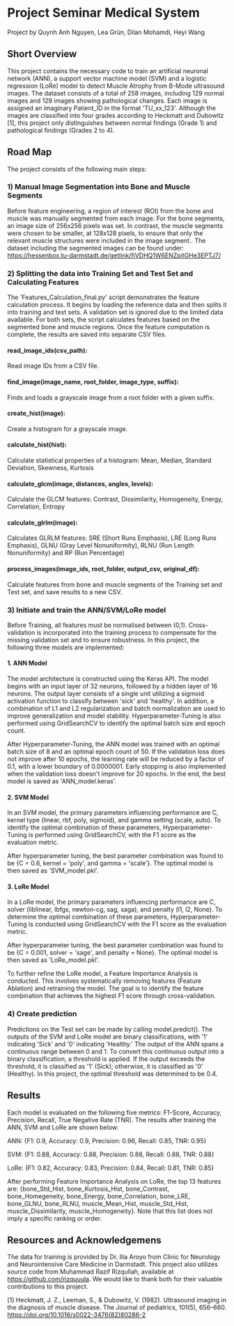 # Project Seminar Medical System
Project by Quynh Anh Nguyen, Lea Grün, Dilan Mohamdi, Heyi Wang

## Short Overview
This project contains the necessary code to train an artificial neuronal network (ANN), a support vector machine model (SVM) and a logistic regression (LoRe) model to detect Muscle Atrophy from B-Mode ultrasound images. The dataset consists of a total of 258 images, including 129 normal images and 129 images showing pathological changes. Each image is assigned an imaginary Patient_ID in the format 'TU_xx_123'. Although the images are classified into four grades according to Heckmatt and Dubowitz [1], this project only distinguishes between normal findings (Grade 1) and pathological findings (Grades 2 to 4).

## Road Map
The project consists of the following main steps:

### 1) Manual Image Segmentation into Bone and Muscle Segments
Before feature engineering, a region of interest (ROI) from the bone and muscle was manually segmented from each image. For the bone segments, an image size of 256x256 pixels was set. In contrast, the muscle segments were chosen to be smaller, at 128x128 pixels, to ensure that only the relevant muscle structures were included in the image segment.. The dataset including the segmented images can be found under: https://hessenbox.tu-darmstadt.de/getlink/fiVDHQ1W6ENZpitGHe3EPTJ7/

### 2) Splitting the data into Training Set and Test Set and Calculating Features
The 'Features_Calculation_final.py' script demonstrates the feature calculation process. It begins by loading the reference data and then splits it into training and test sets. A validation set is ignored due to the limited data available. For both sets, the script calculates features based on the segmented bone and muscle regions. Once the feature computation is complete, the results are saved into separate CSV files. 
#### read_image_ids(csv_path): 
Read image IDs from a CSV file.
#### find_image(image_name, root_folder, image_type, suffix): 
Finds and loads a grayscale image from a root folder with a given suffix.
#### create_hist(image): 
Create a histogram for a grayscale image.
#### calculate_hist(hist): 
Calculate statistical properties of a histogram: Mean, Median, Standard Deviation, Skewness, Kurtosis
#### calculate_glcm(image, distances, angles, levels): 
Calculate the GLCM features: Contrast, Dissimilarity, Homogeneity, Energy, Correlation, Entropy
#### calculate_glrlm(image): 
Calculates GLRLM features: SRE (Short Runs Emphasis), LRE (Long Runs Emphasis), GLNU (Gray Level Nonuniformity), RLNU (Run Length Nonuniformity) and RP (Run Percentage)
#### process_images(image_ids, root_folder, output_csv, original_df): 
Calculate features from bone and muscle segments of the Training set and Test set, and save results to a new CSV.

### 3) Initiate and train the ANN/SVM/LoRe model
Before Training, all features must be normalised between (0,1). Cross-validation is incorporated into the training process to compensate for the missing validation set and to ensure robustness. In this project, the following three models are implemented:

#### 1. ANN Model
The model architecture is constructed using the Keras API. The model begins with an input layer of 32 neurons, followed by a hidden layer of 16 neurons. The output layer consists of a single unit utilizing a sigmoid activation function to classify between 'sick' and 'healthy'. In addition, a combination of L1 and L2 regularization and batch normalization are used to improve generalization and model stability. Hyperparameter-Tuning is also performed using GridSearchCV to identify the optimal batch size and epoch count.

After Hyperparameter-Tuning, the ANN model was trained with an optimal batch size of 8 and an optimal epoch count of 50. If the validation loss does not improve after 10 epochs, the learning rate will be reduced by a factor of 0.1, with a lower boundary of 0.0000001. Early stopping is also implemented when the validation loss doesn't improve for 20 epochs. In the end, the best model is saved as 'ANN_model.keras'.

#### 2. SVM Model
In an SVM model, the primary parameters influencing performance are C, kernel type (linear, rbf, poly, sigmoid), and gamma setting (scale, auto). To identify the optimal combination of these parameters, Hyperparameter-Tuning is performed using GridSearchCV, with the F1 score as the evaluation metric.

After hyperparameter tuning, the best parameter combination was found to be {C = 0.6, kernel = 'poly', and gamma = 'scale'}. The optimal model is then saved as 'SVM_model.pkl'.

#### 3. LoRe Model
In a LoRe model, the primary parameters influencing performance are C, solver (liblinear, lbfgs, newton-cg, sag, saga), and penalty (l1, l2, None). To determine the optimal combination of these parameters, Hyperparameter-Tuning is conducted using GridSearchCV with the F1 score as the evaluation metric.

After hyperparameter tuning, the best parameter combination was found to be {C = 0.001, solver = 'sage', and penalty = None}. The optimal model is then saved as 'LoRe_model.pkl'.

To further refine the LoRe model, a Feature Importance Analysis is conducted. This involves systematically removing features (Feature Ablation) and retraining the model. The goal is to identify the feature combination that achieves the highest F1 score through cross-validation.

### 4) Create prediction
Predictions on the Test set can be made by calling model.predict(). The outputs of the SVM and LoRe model are binary classifications, with '1' indicating 'Sick' and '0' indicating 'Healthy.' The output of the ANN spans a continuous range between 0 and 1. To convert this continuous output into a binary classification, a threshold is applied. If the output exceeds the threshold, it is classified as '1' (Sick); otherwise, it is classified as '0' (Healthy). In this project, the optimal threshold was determined to be 0.4.

## Results
Each model is evaluated on the following five metrics: F1-Score, Accuracy, Precision, Recall, True Negative Rate (TNR). The results after training the ANN, SVM and LoRe are shown below:

ANN: {F1: 0.9, Accuracy: 0.9, Precision: 0.96, Recall: 0.85, TNR: 0.95}

SVM: {F1: 0.88, Accuracy: 0.88, Precision: 0.88, Recall: 0.88, TNR: 0.88}

LoRe: {F1: 0.82, Accuracy: 0.83, Precision: 0.84, Recall: 0.81, TNR: 0.85}

After performing Feature Importance Analysis on LoRe, the top 13 features are: {bone_Std_Hist, bone_Kurtosis_Hist, bone_Contrast, bone_Homegeneity, bone_Energy, bone_Correlation, bone_LRE, bone_GLNU, bone_RLNU, muscle_Mean_Hist, muscle_Std_Hist, muscle_Dissimilarity, muscle_Homogeneity}. Note that this list does not imply a specific ranking or order.

## Resources and Acknowledgemens
The data for training is provided by Dr. Ilia Aroyo from Clinic for Neurology and Neurointensive Care Medicine in Darmstadt. This project also utilizes source code from Muhammad Razif Rizqullah, available at https://github.com/rizquuula. We would like to thank both for their valuable contributions to this project.

[1] Heckmatt, J. Z., Leeman, S., & Dubowitz, V. (1982). Ultrasound imaging in the diagnosis of muscle disease. The Journal of pediatrics, 101(5), 656–660. https://doi.org/10.1016/s0022-3476(82)80286-2
